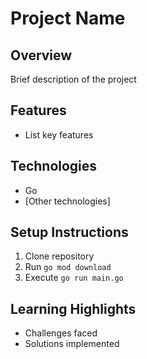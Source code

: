 # Project Name

## Overview
Brief description of the project

## Features
- List key features

## Technologies
- Go
- [Other technologies]

## Setup Instructions
1. Clone repository
2. Run `go mod download`
3. Execute `go run main.go`

## Learning Highlights
- Challenges faced
- Solutions implemented